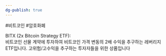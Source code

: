 ```yaml
---
dg-publish: true
---
```

#비트코인 #암호화폐 

BITX (2x Bitcoin Strategy ETF):  
비트코인 선물 계약에 투자하여 비트코인 가격 변동의 2배 수익을 추구하는 레버리지 ETF입니다. 고위험/고수익을 추구하는 투자자들을 위한 상품입니다
